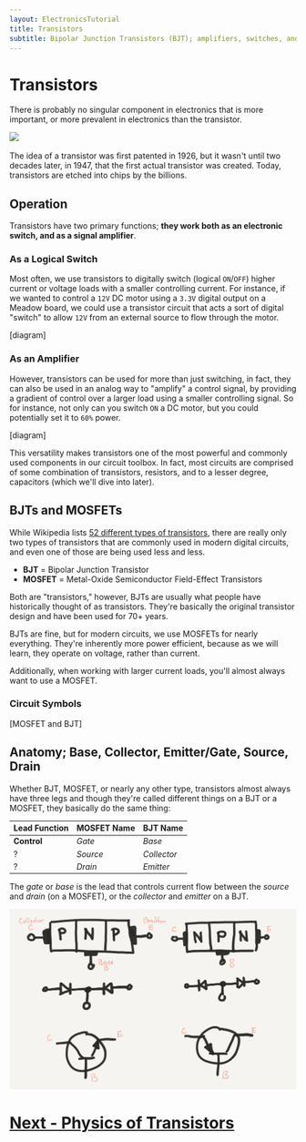 ```yaml
---
layout: ElectronicsTutorial
title: Transistors
subtitle: Bipolar Junction Transistors (BJT); amplifiers, switches, and the fundamental building blocks of modern electronics.
---
```


# Transistors

There is probably no singular component in electronics that is more important, or more prevalent in electronics than the transistor.

![](../Support_Files/Image_Common_Transistors.svg)

The idea of a transistor was first patented in 1926, but it wasn't until two decades later, in 1947, that the first actual transistor was created. Today, transistors are etched into chips by the billions.

## Operation

Transistors have two primary functions; **they work both as an electronic switch, and as a signal amplifier**.

### As a Logical Switch

Most often, we use transistors to digitally switch (logical `ON`/`OFF`) higher current or voltage loads with a smaller controlling current. For instance, if we wanted to control a `12V` DC motor using a `3.3V` digital output on a Meadow board, we could use a transistor circuit that acts a sort of digital "switch" to allow `12V` from an external source to flow through the motor.

[diagram]

### As an Amplifier

However, transistors can be used for more than just switching, in fact, they can also be used in an analog way to "amplify" a control signal, by providing a gradient of control over a larger load using a smaller controlling signal. So for instance, not only can you switch `ON` a DC motor, but you could potentially set it to `60%` power.

[diagram]

This versatility makes transistors one of the most powerful and commonly used components in our circuit toolbox. In fact, most circuits are comprised of some combination of transistors, resistors, and to a lesser degree, capacitors (which we'll dive into later).

## BJTs and MOSFETs

While Wikipedia lists [52 different types of transistors](https://en.wikipedia.org/wiki/Category:Transistor_types?sa=X&ved=0ahUKEwiMvbG4l8zhAhWBsJ4KHdwtBvUQ1i8IJzAh), there are really only two types of transistors that are commonly used in modern digital circuits, and even one of those are being used less and less.

* **BJT** = Bipolar Junction Transistor
* **MOSFET** = Metal-Oxide Semiconductor Field-Effect Transistors

Both are "transistors," however, BJTs are usually what people have historically thought of as transistors. They're basically the original transistor design and have been used for 70+ years. 

BJTs are fine, but for modern circuits, we use MOSFETs for nearly everything. They're inherently more power efficient, because as we will learn, they operate on voltage, rather than current.

Additionally, when working with larger current loads, you'll almost always want to use a MOSFET.

<!--
### GaNFET

There's another 
-->

### Circuit Symbols

[MOSFET and BJT]

## Anatomy; Base, Collector, Emitter/Gate, Source, Drain

Whether BJT, MOSFET, or nearly any other type, transistors almost always have three legs and though they're called different things on a BJT or a MOSFET, they basically do the same thing:

| Lead Function | MOSFET Name | BJT Name    |
|---------------|-------------|-------------|
| **Control**   | _Gate_      | _Base_      |
| ? | _Source_    | _Collector_ |
| ? | _Drain_     | _Emitter_   |

The _gate_ or _base_ is the lead that controls current flow between the _source_ and _drain_ (on a MOSFET), or the _collector_ and _emitter_ on a BJT.


![](../Sketches/BJT_diagrams.png)



# [Next - Physics of Transistors](../Physics)